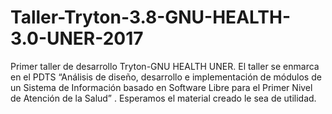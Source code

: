 # Taller-Tryton-3.8-GNU-HEALTH-3.0-UNER-2017
Primer taller de desarrollo Tryton-GNU HEALTH UNER.
El taller se enmarca en el PDTS “Análisis de diseño, desarrollo e implementación de módulos de un Sistema de Información basado en Software Libre para el Primer Nivel de Atención de la Salud” .
Esperamos el material creado le sea de utilidad.
